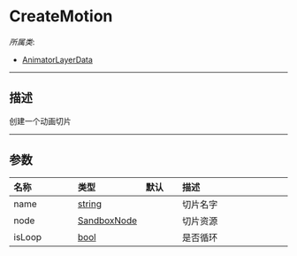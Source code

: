 # CreateMotion

*所属类*:
* [AnimatorLayerData](/Api/Classes/Animation/AnimatorLayerData.md)
------------------------------------------------------------------------------------------
## 描述

创建一个动画切片

------------------------------------------------------------------------------------------
## 参数

|<div style="width:100px">名称</div>|<div style="width:100px">类型</div>|<div style="width:50px">默认</div>|<div style="width:350px">描述</div>|
|:---|:---|:---|:---|
|name|[string](/Api/DataType/String.md)||切片名字|
|node|[SandboxNode](/Api/Classes/Base/SandboxNode.md)||切片资源|
|isLoop|[bool](/Api/DataType/Bool.md)||是否循环|
